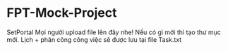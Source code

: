 # FPT-Mock-Project
SetPortal
Mọi người upload file lên đây nhe! Nếu có gì mới thì tạo thư mục mới. Lịch + phân công công việc sẽ được lưu tại file Task.txt
